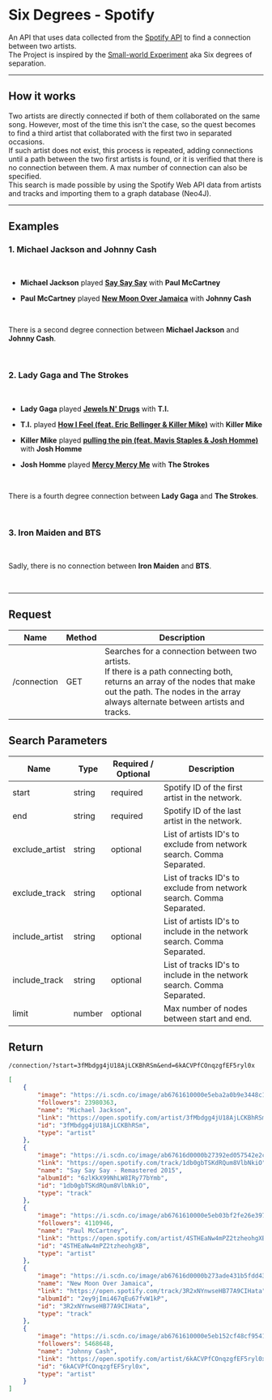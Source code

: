 # Six Degrees - Spotify

An API that uses data collected from the [Spotify API](https://developer.spotify.com/discover/) to find a connection between two artists. <br> The Project is inspired by the [Small-world Experiment](https://en.wikipedia.org/wiki/Small-world_experiment) aka Six degrees of separation.

---

## How it works

Two artists are directly connected if both of them collaborated on the same song. However, most of the time this isn't the case, so the quest becomes to find a third artist that collaborated with the first two in separated occasions. <br>If such artist does not exist, this process is repeated, adding connections until a path between the two first artists is found, or it is verified that there is no connection between them. A max number of connection can also be specified. <br>
This search is made possible by using the Spotify Web API data from artists and tracks and importing them to a graph database (Neo4J). 

---
## Examples

### 1. **Michael Jackson** and **Johnny Cash**
<br>

- **Michael Jackson** played [**Say Say Say**](https://open.spotify.com/track/1db0gbTSKdRQum8VlbNkiO) with **Paul McCartney**

- **Paul McCartney** played [**New Moon Over Jamaica**](https://open.spotify.com/track/3R2xNYnwseHB77A9CIHata) with **Johnny Cash**

<br>

There is a second degree connection between **Michael Jackson** and **Johnny Cash**.

<br>

### 2.  **Lady Gaga** and **The Strokes**
<br>

- **Lady Gaga** played [**Jewels N' Drugs**](https://open.spotify.com/track/2MqhCzdw8Py25ZHY2Di3Sr) with **T.I.**

- **T.I.** played [**How I Feel (feat. Eric Bellinger & Killer Mike)**](https://open.spotify.com/track/568Q0Y1ejIOU51W9ybefZs) with **Killer Mike**

- **Killer Mike** played [**pulling the pin (feat. Mavis Staples & Josh Homme)**](https://open.spotify.com/track/5COfxqk7FwuBgfC9270uG4) with **Josh Homme**

- **Josh Homme** played [**Mercy Mercy Me**](https://open.spotify.com/track/7BCQ4QUzY9F4wChjy1D40p) with **The Strokes**

<br>

There is a fourth degree connection between **Lady Gaga** and **The Strokes**.

<br>

### 3. **Iron Maiden** and **BTS**
<br>

Sadly, there is no connection between **Iron Maiden** and **BTS**.

<br>

---


## Request
| Name | Method | Description |
| --- | --- | --- |
|/connection | GET | Searches for a connection between two artists. <br> If there is a path connecting both, returns an array of the nodes that make out the path. The nodes in the array always alternate between artists and tracks.

## Search Parameters
| Name | Type | Required / Optional | Description |
| --- | --- | --- | --- |
| start | string | required | Spotify ID of the first artist in the network. |
| end | string | required | Spotify ID of the last artist in the network. |
| exclude_artist | string | optional | List of artists ID's to exclude from network search. Comma Separated. |
| exclude_track| string | optional | List of tracks ID's to exclude from network search. Comma Separated. |
| include_artist | string | optional | List of artists ID's to include in the network search. Comma Separated. |
| include_track| string | optional | List of tracks ID's to include in the network search. Comma Separated. |
| limit | number | optional | Max number of nodes between start and end. |

## Return 


`/connection/?start=3fMbdgg4jU18AjLCKBhRSm&end=6kACVPfCOnqzgfEF5ryl0x`

```json
[
    {
        "image": "https://i.scdn.co/image/ab6761610000e5eba2a0b9e3448c1e702de9dc90",
        "followers": 23980363,
        "name": "Michael Jackson",
        "link": "https://open.spotify.com/artist/3fMbdgg4jU18AjLCKBhRSm",
        "id": "3fMbdgg4jU18AjLCKBhRSm",
        "type": "artist"
    },
    {
        "image": "https://i.scdn.co/image/ab67616d0000b27392ed057542e2c0d3b9647c07",
        "link": "https://open.spotify.com/track/1db0gbTSKdRQum8VlbNkiO",
        "name": "Say Say Say - Remastered 2015",
        "albumId": "6zlKkX99NhLW8IRy77bYmb",
        "id": "1db0gbTSKdRQum8VlbNkiO",
        "type": "track"
    },
    {
        "image": "https://i.scdn.co/image/ab6761610000e5eb03bf2fe26e397122faa3d323",
        "followers": 4110946,
        "name": "Paul McCartney",
        "link": "https://open.spotify.com/artist/4STHEaNw4mPZ2tzheohgXB",
        "id": "4STHEaNw4mPZ2tzheohgXB",
        "type": "artist"
    },
    {
        "image": "https://i.scdn.co/image/ab67616d0000b273ade431b5fdd43d4617eccdcf",
        "name": "New Moon Over Jamaica",
        "link": "https://open.spotify.com/track/3R2xNYnwseHB77A9CIHata",
        "albumId": "2ey9jImi467qEu67fvW1kP",
        "id": "3R2xNYnwseHB77A9CIHata",
        "type": "track"
    },
    {
        "image": "https://i.scdn.co/image/ab6761610000e5eb152cf48cf9541c7061570857",
        "followers": 5468648,
        "name": "Johnny Cash",
        "link": "https://open.spotify.com/artist/6kACVPfCOnqzgfEF5ryl0x",
        "id": "6kACVPfCOnqzgfEF5ryl0x",
        "type": "artist"
    }
]

